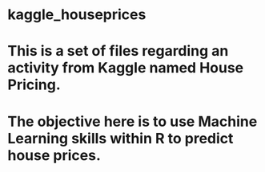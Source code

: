 # kaggle_houseprices
# This is a set of files regarding an activity from Kaggle named House Pricing.
# The objective here is to use Machine Learning skills within R to predict house prices.
